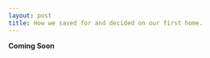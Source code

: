 ```yaml
---
layout: post
title: How we saved for and decided on our first home.
---
```


**Coming Soon**







